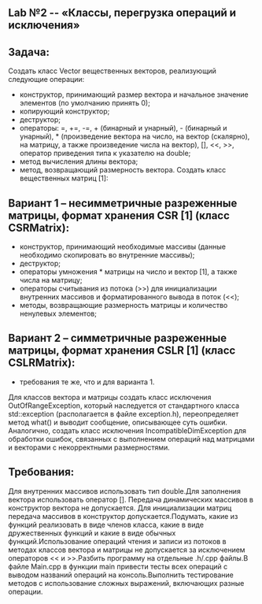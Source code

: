 ## Lab №2 -- «Классы, перегрузка операций и исключения»
## Задача:
Создать класс Vector вещественных векторов, реализующий следующие операции:

- конструктор, принимающий размер вектора и начальное значение элементов (по умолчанию принять 0);
- копирующий конструктор;
- деструктор;
- операторы: =, +=, -=, + (бинарный и унарный), - (бинарный и унарный), * (произведение вектора на число, на вектор (скалярно), на матрицу, а также произведение числа на вектор), [], <<, >>, оператор приведения типа к указателю на double;
- метод вычисления длины вектора;
- метод, возвращающий размерность вектора.
Создать класс вещественных матриц [1]:

## Вариант 1  – несимметричные разреженные матрицы, формат хранения CSR [1] (класс CSRMatrix):

- конструктор, принимающий необходимые массивы (данные необходимо скопировать во внутренние массивы);
- деструктор;
- операторы умножения * матрицы на число и вектор [1], а также числа на матрицу;
- операторы считывания из потока (>>) для инициализации внутренних массивов и форматированного вывода в поток (<<);
- методы, возвращающие размерность матрицы и количество ненулевых элементов;

## Вариант 2 – симметричные разреженные матрицы, формат хранения CSLR [1] (класс CSLRMatrix):

- требования те же, что и для варианта 1.

Для классов вектора и матрицы создать класс исключения OutOfRangeException, который наследуется от стандартного класса std::exception (располагается в файле exception.h), переопределяет метод what() и выводит сообщение, описывающее суть ошибки. Аналогично, создать класс исключения IncompatibleDimException для обработки ошибок, связанных с выполнением операций над матрицами и векторами с некорректными размерностями.

## Требования:

Для внутренних массивов использовать тип double.Для заполнения вектора использовать оператор []. Передача динамических массивов в конструктор вектора не допускается. Для инициализации матриц передача массивов в конструктор допускается.Подумать, какие из функций реализовать в виде членов класса, какие в виде дружественных функций и какие в виде обычных функций.Использование операций чтения и записи из потоков в методах классов вектора и матрицы не допускается за исключением операторов << и >>.Разбить программу на отдельные .h/.cpp файлы.В файле Main.cpp в функции main привести тесты всех операций с выводом названий операций на консоль.Выполнить тестирование методов с использование сложных выражений, включающих разные операции.
